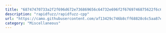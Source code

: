 ```yaml
---
title: "68747470733a2f2f696d672e736869656c64732e696f2f6769746875622f6c6963656e73652f726170696466757a7a2f726170696466757a7a2d637070"
description: "rapidfuzz/rapidfuzz-cpp"
url: "https://camo.githubusercontent.com/af13429c746b8cff68828c6c5aa87e738b81445cfb65c8c1e0fab8a78320b7d2/68747470733a2f2f696d672e736869656c64732e696f2f6769746875622f6c6963656e73652f726170696466757a7a2f726170696466757a7a2d637070"
category: "Miscellaneous"
---
```

